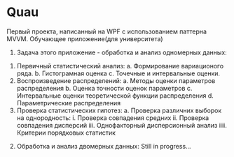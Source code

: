 # Quau
Первый проекта, написанный на WPF с использованием паттерна MVVM. Обучающее приложение(для университета)

1) Задача этого приложение - обработка и анализ одномерных данных:
1. Первичный статистический анализ:
  a. Формирование вариационого ряда.
  b. Гистограмная оценка
  c. Точечные и интервальные оценки.
2. Воспроизведение распределений:
  a. Методы оценки параметров распределения
  b. Оценка точности оценок параметров
  c. Интервальные оценки теоретической функции распределения
  d. Параметрические распределения
3. Проверка статистических гипотез:
  a. Проверка различних выборок на однородность:
    i. Проверка совпадения средних
    ii. Проверка совпадения дисперсий
    iii. Однофакторный дисперсионный анализ
    iiii. Критерии порядковых статистик
    
2) Обработка и анализ двомерных данных:
  Still in progress...
